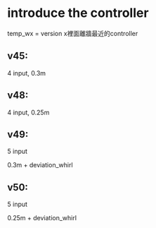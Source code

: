 # introduce the controller

temp_wx = version x裡面離牆最近的controller

## v45:

4 input, 0.3m

## v48:

4 input, 0.25m

## v49:

5 input

0.3m + deviation_whirl

## v50:

5 input

0.25m + deviation_whirl
